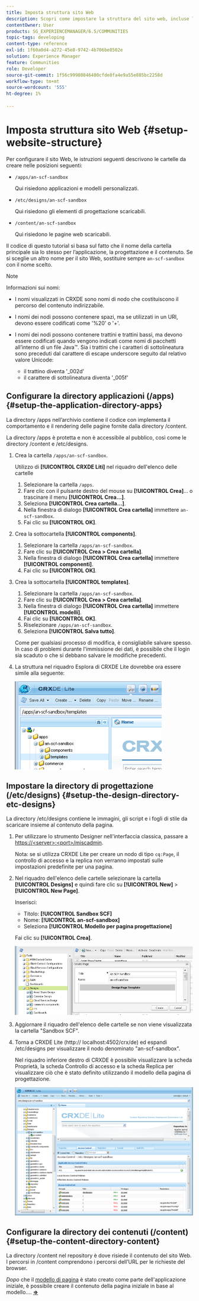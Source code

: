 ```yaml
---
title: Imposta struttura sito Web
description: Scopri come impostare la struttura del sito web, incluse le cartelle da creare.
contentOwner: User
products: SG_EXPERIENCEMANAGER/6.5/COMMUNITIES
topic-tags: developing
content-type: reference
exl-id: 1f60a0d4-a272-45e8-9742-4b706be8502e
solution: Experience Manager
feature: Communities
role: Developer
source-git-commit: 1f56c99980846400cfde8fa4e9a55e885bc2258d
workflow-type: tm+mt
source-wordcount: '555'
ht-degree: 1%

---
```


# Imposta struttura sito Web {#setup-website-structure}

Per configurare il sito Web, le istruzioni seguenti descrivono le cartelle da creare nelle posizioni seguenti:

* `/apps/an-scf-sandbox`

  Qui risiedono applicazioni e modelli personalizzati.

* `/etc/designs/an-scf-sandbox`

  Qui risiedono gli elementi di progettazione scaricabili.

* `/content/an-scf-sandbox`

  Qui risiedono le pagine web scaricabili.

Il codice di questo tutorial si basa sul fatto che il nome della cartella principale sia lo stesso per l’applicazione, la progettazione e il contenuto. Se si sceglie un altro nome per il sito Web, sostituire sempre `an-scf-sandbox` con il nome scelto.

>[!NOTE]
>
>Informazioni sui nomi:
>
>* I nomi visualizzati in CRXDE sono nomi di nodo che costituiscono il percorso del contenuto indirizzabile.
>* I nomi dei nodi possono contenere spazi, ma se utilizzati in un URI, devono essere codificati come &#39;%20&#39; o &#39;+&#39;.
>* I nomi dei nodi possono contenere trattini e trattini bassi, ma devono essere codificati quando vengono indicati come nomi di pacchetti all’interno di un file Java™. Sia i trattini che i caratteri di sottolineatura sono preceduti dal carattere di escape underscore seguito dal relativo valore Unicode:
>
>   * il trattino diventa &#39;_002d&#39;
>   * il carattere di sottolineatura diventa &#39;_005f&#39;

## Configurare la directory applicazioni (/apps) {#setup-the-application-directory-apps}

La directory /apps nell’archivio contiene il codice con implementa il comportamento e il rendering delle pagine fornite dalla directory /content.

La directory /apps è protetta e non è accessibile al pubblico, così come le directory /content e /etc/designs.

1. Crea la cartella `/apps/an-scf-sandbox`.

   Utilizzo di **[!UICONTROL CRXDE Liti]** nel riquadro dell&#39;elenco delle cartelle

   1. Selezionare la cartella `/apps`.
   1. Fare clic con il pulsante destro del mouse su **[!UICONTROL Crea]**... o trascinare il menu **[!UICONTROL Crea...]**.
   1. Seleziona **[!UICONTROL Crea cartella...]**.
   1. Nella finestra di dialogo **[!UICONTROL Crea cartella]** immettere `an-scf-sandbox`.
   1. Fai clic su **[!UICONTROL OK]**.

1. Crea la sottocartella **[!UICONTROL components]**.

   1. Selezionare la cartella `/apps/an-scf-sandbox`.
   1. Fare clic su **[!UICONTROL Crea > Crea cartella]**.
   1. Nella finestra di dialogo **[!UICONTROL Crea cartella]** immettere **[!UICONTROL componenti]**.
   1. Fai clic su **[!UICONTROL OK]**.

1. Crea la sottocartella **[!UICONTROL templates]**.

   1. Selezionare la cartella `/apps/an-scf-sandbox`.
   1. Fare clic su **[!UICONTROL Crea > Crea cartella]**.
   1. Nella finestra di dialogo **[!UICONTROL Crea cartella]** immettere **[!UICONTROL modelli]**.
   1. Fai clic su **[!UICONTROL OK]**.
   1. Riselezionare `/apps/an-scf-sandbox`.
   1. Seleziona **[!UICONTROL Salva tutto]**.

   Come per qualsiasi processo di modifica, è consigliabile salvare spesso. In caso di problemi durante l&#39;immissione dei dati, è possibile che il login sia scaduto o che si debbano salvare le modifiche precedenti.

1. La struttura nel riquadro Esplora di CRXDE Lite dovrebbe ora essere simile alla seguente:

   ![modello-crxde](assets/crxde-template.png)

## Impostare la directory di progettazione (/etc/designs) {#setup-the-design-directory-etc-designs}

La directory /etc/designs contiene le immagini, gli script e i fogli di stile da scaricare insieme al contenuto della pagina.

1. Per utilizzare lo strumento Designer nell&#39;interfaccia classica, passare a [https://&lt;server>:&lt;port>/miscadmin](http://localhost:4502/miscadmin).

   Nota: se si utilizza CRXDE Lite per creare un nodo di tipo `cq:Page`, il controllo di accesso e la replica non verranno impostati sulle impostazioni predefinite per una pagina.

1. Nel riquadro dell&#39;elenco delle cartelle selezionare la cartella **[!UICONTROL Designs]** e quindi fare clic su **[!UICONTROL New]** > **[!UICONTROL New Page]**.

   Inserisci:

   * Titolo: **[!UICONTROL Sandbox SCF]**
   * Nome: **[!UICONTROL an-scf-sandbox]**
   * Seleziona **[!UICONTROL Modello per pagina progettazione]**

   Fai clic su **[!UICONTROL Crea]**.

   ![modello-progettazione](assets/design-template.png)

1. Aggiornare il riquadro dell&#39;elenco delle cartelle se non viene visualizzata la cartella &quot;Sandbox SCF&quot;.

1. Torna a CRXDE Lite (http:// localhost:4502/crx/de) ed espandi /etc/designs per visualizzare il nodo denominato &quot;an-scf-sandbox&quot;.

   Nel riquadro inferiore destro di CRXDE è possibile visualizzare la scheda Proprietà, la scheda Controllo di accesso e la scheda Replica per visualizzare ciò che è stato definito utilizzando il modello della pagina di progettazione.

   ![crxde-configure-template](assets/crxde-configure-template.png)

## Configurare la directory dei contenuti (/content) {#setup-the-content-directory-content}

La directory /content nel repository è dove risiede il contenuto del sito Web. I percorsi in /content comprendono i percorsi dell’URL per le richieste del browser.

*Dopo* che il [modello di pagina](initial-app.md#createthepagetemplate) è stato creato come parte dell&#39;applicazione iniziale, è possibile creare il contenuto della pagina iniziale in base al modello.... [**⇒**](initial-app.md)
